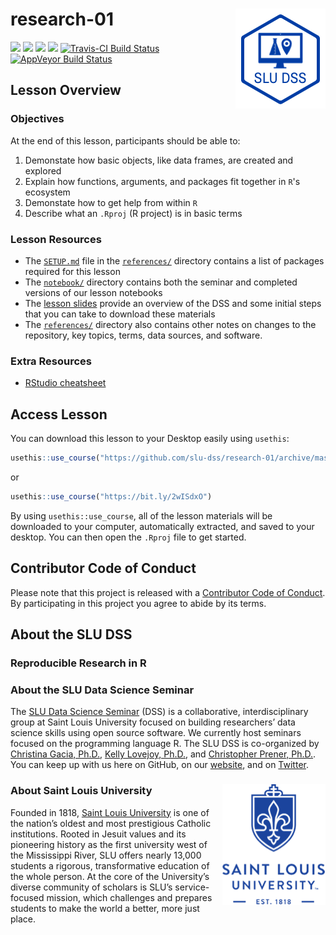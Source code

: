 # research-01 <img src="/img/logo.png" align="right" />
[![](https://img.shields.io/badge/seminar-reproducible%20research%20in%20r-brightgreen.svg)](https://github.com/slu-dss/research-01/)
[![](https://img.shields.io/badge/lesson%20status-under%20development-red.svg)](https://github.com/slu-dss/research-01/)
[![](https://img.shields.io/github/release/slu-dss/research-01.svg?label=version)](https://github.com/slu-dss/research-01/releases)
[![](https://img.shields.io/badge/lesson%20status-draft-orange.svg)](https://github.com/slu-dss/research-01/commits/master)
[![Travis-CI Build Status](https://travis-ci.org/slu-dss/research-01.svg?branch=master)](https://travis-ci.org/slu-dss/research-01)
[![AppVeyor Build Status](https://ci.appveyor.com/api/projects/status/github/slu-dss/research-01?branch=master&svg=true)](https://ci.appveyor.com/project/chris-prener/research-01)

## Lesson Overview

### Objectives
At the end of this lesson, participants should be able to:

1. Demonstate how basic objects, like data frames, are created and explored
2. Explain how functions, arguments, and packages fit together in `R`'s ecosystem
3. Demonstate how to get help from within `R`
4. Describe what an `.Rproj` (R project) is in basic terms

### Lesson Resources
* The [`SETUP.md`](/references/SETUP.md) file in the [`references/`](/references) directory contains a list of packages required for this lesson
* The [`notebook/`](/notebook) directory contains both the seminar and completed versions of our lesson notebooks
* The [lesson slides](https://slu-dss.github.io/research-01/) provide an overview of the DSS and some initial steps that you can take to download these materials
* The [`references/`](/references) directory also contains other notes on changes to the repository, key topics, terms, data sources, and software.

### Extra Resources
* [RStudio cheatsheet](https://www.rstudio.com/resources/cheatsheets/#ide)

## Access Lesson
You can download this lesson to your Desktop easily using `usethis`:

```r
usethis::use_course("https://github.com/slu-dss/research-01/archive/master.zip")
```

or 

```r
usethis::use_course("https://bit.ly/2wISdxO")
```

By using `usethis::use_course`, all of the lesson materials will be downloaded to your computer, automatically extracted, and saved to your desktop. You can then open the `.Rproj` file to get started.

## Contributor Code of Conduct
Please note that this project is released with a [Contributor Code of Conduct](.github/CODE_OF_CONDUCT.md). By participating in this project you agree to abide by its terms.

## About the SLU DSS
### Reproducible Research in R

### About the SLU Data Science Seminar
The [SLU Data Science Seminar](https://slu-dss.githb.io) (DSS) is a collaborative, interdisciplinary group at Saint Louis University focused on building researchers’ data science skills using open source software. We currently host seminars focused on the programming language R. The SLU DSS is co-organized by [Christina Gacia, Ph.D.](mailto:christina.garcia@slu.edu), [Kelly Lovejoy, Ph.D.](mailto:kelly.lovejoy@slu.edu), and [Christopher Prener, Ph.D.](mailto:chris.prener@slu.edu}). You can keep up with us here on GitHub, on our [website](https://slu-dss.githb.io), and on [Twitter](https://twitter.com/SLUDSS).

### About Saint Louis University <img src="/img/sluLogo.png" align="right" />
Founded in 1818, [Saint Louis University](http://www.slu.edu) is one of the nation’s oldest and most prestigious Catholic institutions. Rooted in Jesuit values and its pioneering history as the first university west of the Mississippi River, SLU offers nearly 13,000 students a rigorous, transformative education of the whole person. At the core of the University’s diverse community of scholars is SLU’s service-focused mission, which challenges and prepares students to make the world a better, more just place.
